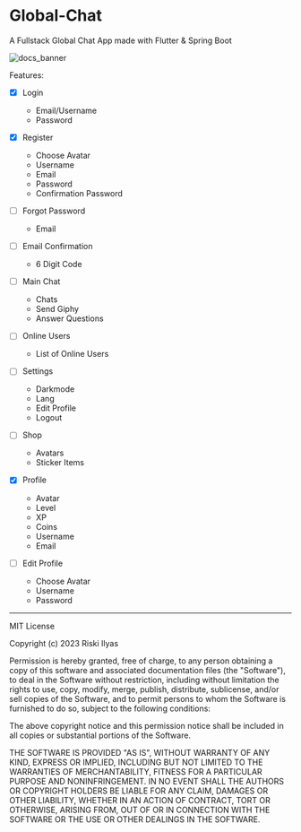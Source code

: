 # Global-Chat
A Fullstack Global Chat App made with Flutter &amp; Spring Boot

![docs_banner](https://github.com/riskiilyas/Global-Chat/assets/71499142/746536a3-ead1-4de9-a467-67b5274fd1d5)

Features:
- [x] Login
    - Email/Username
    - Password

- [x] Register
    - Choose Avatar
    - Username
    - Email
    - Password
    - Confirmation Password

- [ ] Forgot Password
    - Email
    
- [ ] Email Confirmation
    - 6 Digit Code

- [ ] Main Chat
    - Chats
    - Send Giphy
    - Answer Questions

- [ ] Online Users
    - List of Online Users

- [ ] Settings
    - Darkmode
    - Lang
    - Edit Profile
    - Logout
 
- [ ] Shop
    - Avatars
    - Sticker Items
      
- [x] Profile
    - Avatar
    - Level
    - XP
    - Coins
    - Username
    - Email

- [ ] Edit Profile
    - Choose Avatar
    - Username
    - Password

---

MIT License

Copyright (c) 2023 Riski Ilyas

Permission is hereby granted, free of charge, to any person obtaining a copy
of this software and associated documentation files (the "Software"), to deal
in the Software without restriction, including without limitation the rights
to use, copy, modify, merge, publish, distribute, sublicense, and/or sell
copies of the Software, and to permit persons to whom the Software is
furnished to do so, subject to the following conditions:

The above copyright notice and this permission notice shall be included in all
copies or substantial portions of the Software.

THE SOFTWARE IS PROVIDED "AS IS", WITHOUT WARRANTY OF ANY KIND, EXPRESS OR
IMPLIED, INCLUDING BUT NOT LIMITED TO THE WARRANTIES OF MERCHANTABILITY,
FITNESS FOR A PARTICULAR PURPOSE AND NONINFRINGEMENT. IN NO EVENT SHALL THE
AUTHORS OR COPYRIGHT HOLDERS BE LIABLE FOR ANY CLAIM, DAMAGES OR OTHER
LIABILITY, WHETHER IN AN ACTION OF CONTRACT, TORT OR OTHERWISE, ARISING FROM,
OUT OF OR IN CONNECTION WITH THE SOFTWARE OR THE USE OR OTHER DEALINGS IN THE
SOFTWARE.
